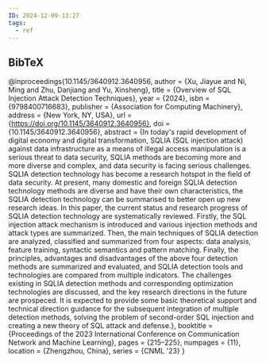 ```yaml
---
ID: 2024-12-09-13:27
tags:
  - ref
---
```

## BibTeX

@inproceedings{10.1145/3640912.3640956,
author = {Xu, Jiayue and Ni, Ming and Zhu, Danjiang and Yu, Xinsheng},
title = {Overview of SQL Injection Attack Detection Techniques},
year = {2024},
isbn = {9798400716683},
publisher = {Association for Computing Machinery},
address = {New York, NY, USA},
url = {https://doi.org/10.1145/3640912.3640956},
doi = {10.1145/3640912.3640956},
abstract = {In today's rapid development of digital economy and digital transformation, SQLIA (SQL injection attack) against data infrastructure as a means of illegal access manipulation is a serious threat to data security, SQLIA methods are becoming more and more diverse and complex, and data security is facing serious challenges. SQLIA detection technology has become a research hotspot in the field of data security. At present, many domestic and foreign SQLIA detection technology methods are diverse and have their own characteristics, the SQLIA detection technology can be summarised to better open up new research ideas. In this paper, the current status and research progress of SQLIA detection technology are systematically reviewed. Firstly, the SQL injection attack mechanism is introduced and various injection methods and attack types are summarized. Then, the main techniques of SQLIA detection are analyzed, classified and summarized from four aspects: data analysis, feature training, syntactic semantics and pattern matching. Finally, the principles, advantages and disadvantages of the above four detection methods are summarized and evaluated, and SQLIA detection tools and technologies are compared from multiple indicators. The challenges existing in SQLIA detection methods and corresponding optimization technologies are discussed, and the key research directions in the future are prospeced. It is expected to provide some basic theoretical support and technical direction guidance for the subsequent integration of multiple detection methods, solving the problem of second-order SQL injection and creating a new theory of SQL attack and defense.},
booktitle = {Proceedings of the 2023 International Conference on Communication Network and Machine Learning},
pages = {215–225},
numpages = {11},
location = {Zhengzhou, China},
series = {CNML '23}
}